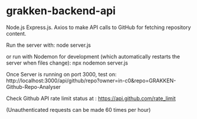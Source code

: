 # grakken-backend-api

Node.js Express.js.
Axios to make API calls to GitHub for fetching repository content.

Run the server with:
node server.js

or run with Nodemon for development (which automatically restarts the server when files change):
npx nodemon server.js

Once Server is running on port 3000, test on:
http://localhost:3000/api/github/repo?owner=in-c0&repo=GRAKKEN-Github-Repo-Analyser

Check Github API rate limit status at :
https://api.github.com/rate_limit

(Unauthenticated requests can be made 60 times per hour)

